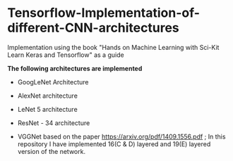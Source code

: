 # Tensorflow-Implementation-of-different-CNN-architectures
Implementation using the book  "Hands on Machine Learning with Sci-Kit Learn Keras and Tensorflow" as a guide


**The following architectures are implemented**  


* GoogLeNet Architecture

* AlexNet architecture

* LeNet 5 architecture

* ResNet - 34 architecture

* VGGNet based on the paper https://arxiv.org/pdf/1409.1556.pdf ; In this repository I have implemented 16(C & D) layered and 19(E) layered version of the network.


